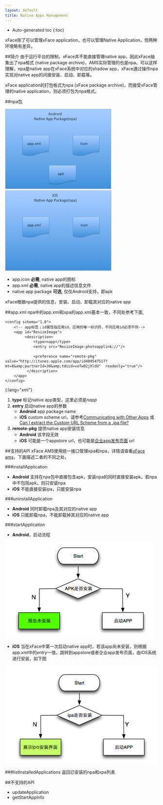 ```yaml
---
layout: default
title: Native Apps Management
---
```


* Auto-generated toc
{:toc}


xFace除了可以管理xFace application，也可以管理Native Application，但两种环境略有差异。

##简介
由于运行平台的限制，xFace并不能直接管理native app，因此xFace抽象出了npa格式 (native package archive)，AMS实际管理的也是npa。可以这样理解，npa是native app在xFace系统中对应的shadow app，xFace通过操作npa实现对native app的间接安装、启动、卸载等。

xFace application的打包格式为xpa (xFace package archive)，而接受xFace管理的native application，则必须打包为npa格式。

##npa包

![npa for Android](img/native_app_package_npa_Android.png)
![npa for iOS](img/native_app_package_npa_iOS.png)

* app.icon **必需**, native app的图标
* app.xml **必需**, native app的描述信息文件
* native app package **可选**, 仅仅Android支持，即apk

xFace根据npa提供的信息，安装、启动、卸载其对应的native app

##app.xml
npa中的app.xml和xpa的app.xml基本一致，不同处参考下面,

    <config schema="1.0">
        <!-- app标签；id属性指应用id，应用的唯一标识符，不同应用id必须不同-->
        <app id="ResizeImage">
             <description>
                 <type>napp</type>
                 <entry src="ResizeImage-photoapplink://"/>                     
                 
                 <preference name="remote-pkg"  value="http://itunes.apple.com/app/id409547517?mt=8&amp;partnerId=30&amp;tduid=voTw02jXldU"  readonly="true"/>     
              </description>
        </app>
    </config>
{:lang="xml"}

1. **type** 标记native app类型，这里必须是*napp*
2. **entry** 启动native app的参数
    * **Android** app package name
    * **iOS** custom scheme url，请参考[Communicating with Other Apps](http://developer.apple.com/library/ios/#documentation/iphone/conceptual/iphoneosprogrammingguide/AdvancedAppTricks/AdvancedAppTricks.html) 或 [Can I extract the Custom URL Scheme from a .ipa file?](http://stackoverflow.com/questions/6845693/can-i-extract-the-custom-url-scheme-from-a-ipa-file)
3. **remote-pkg** 提供native app安装信息
    * **Android** 该字段无效
    * **iOS** 可能是一个appstore url，也可能是[企业app发布页面](http://my.oschina.net/rareliu/blog/28443) url

##支持的API
  xFace AMS使用统一接口管理xpa和npa，详情请查看[xFace ams](http://www.polyvi.net:8012/doc/xFaceSDK/modules/ams.html)，下面描述二者的不同之处，

###installApplication

* **Android** 支持在npa包中直接包含apk，安装npa的同时直接安装apk。若npa中不包括apk，则只安装npa
* **iOS** 不能直接安装ipa，只能安装npa

###uninstallApplication

* **Android** 同时卸载npa及其对应的native app
* **iOS** 只能卸载npa，不能卸载掉其对应的native app

###startApplication
* **Android**，启动流程

![start napp in iOS](img/start_android_app.png)

* **iOS** 当在xFace中第一次启动native app时，若该app尚未安装，则根据app.xml中的*entry*一值，跳转到appstore或者企业app发布页面，由iOS系统进行安装，如下图

![start napp in iOS](img/start_ios_app.png)


###listInstalledApplications
返回已安装的npa和xpa列表

##不支持的API

* updateApplication
* getStartAppInfo
